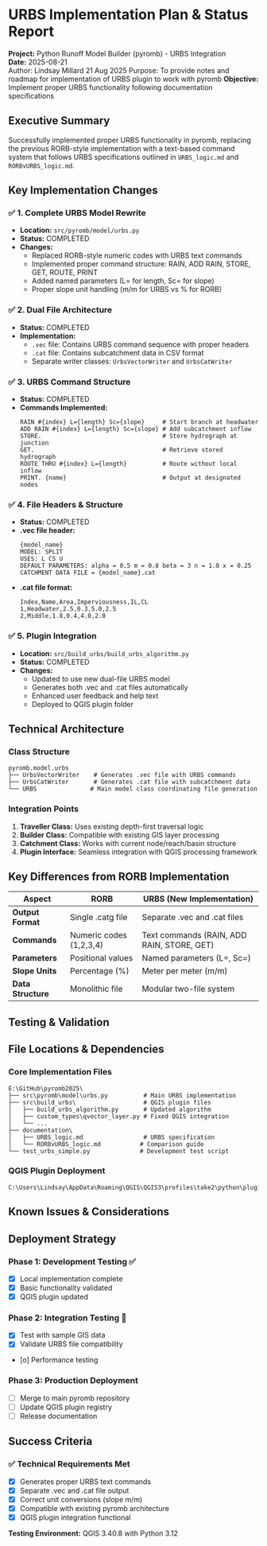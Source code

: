 # URBS Implementation Plan & Status Report

**Project:** Python Runoff Model Builder (pyromb) - URBS Integration  
**Date:** 2025-08-21  
Author: Lindsay Millard 21 Aug 2025
Purpose: To provide notes and roadmap for implementation of URBS plugin to work with pyromb 
**Objective:** Implement proper URBS functionality following documentation specifications  

## Executive Summary

Successfully implemented proper URBS functionality in pyromb, replacing the previous RORB-style implementation with a text-based command system that follows URBS specifications outlined in `URBS_logic.md` and `RORBvURBS_logic.md`.

## Key Implementation Changes

### ✅ 1. Complete URBS Model Rewrite
- **Location:** `src/pyromb/model/urbs.py`
- **Status:** COMPLETED
- **Changes:**
  - Replaced RORB-style numeric codes with URBS text commands
  - Implemented proper command structure: RAIN, ADD RAIN, STORE, GET, ROUTE, PRINT
  - Added named parameters (L= for length, Sc= for slope)
  - Proper slope unit handling (m/m for URBS vs % for RORB)

### ✅ 2. Dual File Architecture
- **Status:** COMPLETED
- **Implementation:**
  - `.vec` file: Contains URBS command sequence with proper headers
  - `.cat` file: Contains subcatchment data in CSV format
  - Separate writer classes: `UrbsVectorWriter` and `UrbsCatWriter`

### ✅ 3. URBS Command Structure
- **Status:** COMPLETED
- **Commands Implemented:**
  ```
  RAIN #{index} L={length} Sc={slope}     # Start branch at headwater
  ADD RAIN #{index} L={length} Sc={slope} # Add subcatchment inflow
  STORE.                                  # Store hydrograph at junction
  GET.                                    # Retrieve stored hydrograph
  ROUTE THRU #{index} L={length}          # Route without local inflow
  PRINT. {name}                           # Output at designated nodes
  ```

### ✅ 4. File Headers & Structure
- **Status:** COMPLETED
- **.vec file header:**
  ```
  {model_name}
  MODEL: SPLIT
  USES: L CS U
  DEFAULT PARAMETERS: alpha = 0.5 m = 0.8 beta = 3 n = 1.0 x = 0.25
  CATCHMENT DATA FILE = {model_name}.cat
  ```
- **.cat file format:**
  ```
  Index,Name,Area,Imperviousness,IL,CL
  1,Headwater,2.5,0.3,5.0,2.5
  2,Middle,1.8,0.4,4.0,2.0
  ```

### ✅ 5. Plugin Integration
- **Location:** `src/build_urbs/build_urbs_algorithm.py`
- **Status:** COMPLETED
- **Changes:**
  - Updated to use new dual-file URBS model
  - Generates both .vec and .cat files automatically
  - Enhanced user feedback and help text
  - Deployed to QGIS plugin folder

## Technical Architecture

### Class Structure
```
pyromb.model.urbs
├── UrbsVectorWriter    # Generates .vec file with URBS commands
├── UrbsCatWriter       # Generates .cat file with subcatchment data
└── URBS               # Main model class coordinating file generation
```

### Integration Points
1. **Traveller Class:** Uses existing depth-first traversal logic
2. **Builder Class:** Compatible with existing GIS layer processing
3. **Catchment Class:** Works with current node/reach/basin structure
4. **Plugin Interface:** Seamless integration with QGIS processing framework

## Key Differences from RORB Implementation

| Aspect | RORB | URBS (New Implementation) |
|--------|------|---------------------------|
| **Output Format** | Single .catg file | Separate .vec and .cat files |
| **Commands** | Numeric codes (1,2,3,4) | Text commands (RAIN, ADD RAIN, STORE, GET) |
| **Parameters** | Positional values | Named parameters (L=, Sc=) |
| **Slope Units** | Percentage (%) | Meter per meter (m/m) |
| **Data Structure** | Monolithic file | Modular two-file system |

## Testing & Validation

## File Locations & Dependencies

### Core Implementation Files
```
E:\GitHub\pyromb2025\
├── src\pyromb\model\urbs.py          # Main URBS implementation
├── src\build_urbs\                   # QGIS plugin files
│   ├── build_urbs_algorithm.py       # Updated algorithm
│   ├── custom_types\qvector_layer.py # Fixed QGIS integration
│   └── ...
├── documentation\
│   ├── URBS_logic.md                 # URBS specification
│   └── RORBvURBS_logic.md           # Comparison guide
└── test_urbs_simple.py              # Development test script
```

### QGIS Plugin Deployment
```
C:\Users\Lindsay\AppData\Roaming\QGIS\QGIS3\profiles\take2\python\plugins\build_urbs\
```

## Known Issues & Considerations

## Deployment Strategy

### Phase 1: Development Testing ✅
- [x] Local implementation complete
- [x] Basic functionality validated
- [x] QGIS plugin updated

### Phase 2: Integration Testing 🔄
- [x] Test with sample GIS data
- [x] Validate URBS file compatibility
- [o] Performance testing

### Phase 3: Production Deployment
- [ ] Merge to main pyromb repository
- [ ] Update QGIS plugin registry
- [ ] Release documentation

## Success Criteria

### ✅ Technical Requirements Met
- [x] Generates proper URBS text commands
- [x] Separate .vec and .cat file output
- [x] Correct unit conversions (slope m/m)
- [x] Compatible with existing pyromb architecture
- [x] QGIS plugin integration functional

**Testing Environment:** QGIS 3.40.8 with Python 3.12

